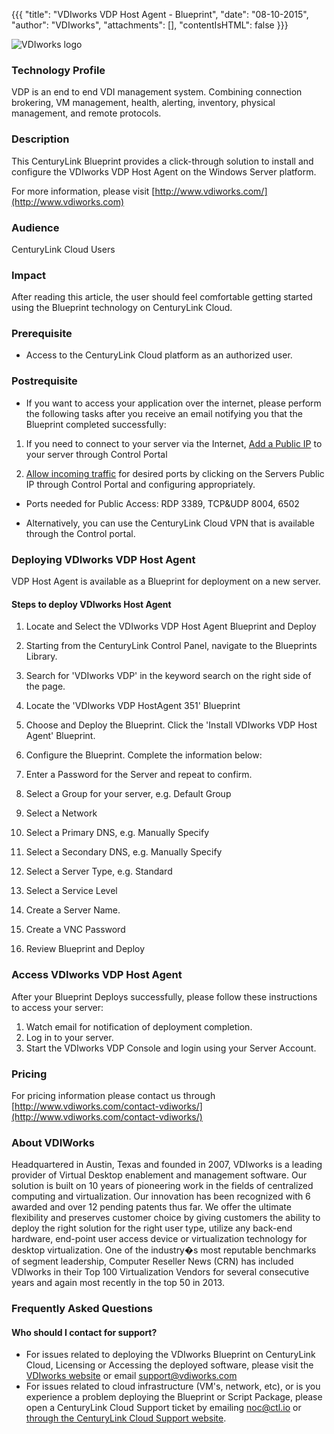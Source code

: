{{{
  "title": "VDIworks VDP Host Agent - Blueprint",
  "date": "08-10-2015",
  "author": "VDIworks",
  "attachments": [],
  "contentIsHTML": false
}}}

![VDIworks logo](http://66.7.195.144/wp-content/uploads/2014/10/VDIworkls_color_logo_smallerl.png)

### Technology Profile
VDP is an end to end VDI management system. Combining connection brokering, VM management, health, alerting, inventory, physical management, and remote protocols.


### Description
This CenturyLink Blueprint provides a click-through solution to install and configure the VDIworks VDP Host Agent on the Windows Server platform.

For more information, please visit [http://www.vdiworks.com/](http://www.vdiworks.com)

### Audience
CenturyLink Cloud Users

### Impact
After reading this article, the user should feel comfortable getting started using the Blueprint technology on CenturyLink Cloud.

### Prerequisite
- Access to the CenturyLink Cloud platform as an authorized user.

### Postrequisite
- If you want to access your application over the internet, please perform the following tasks after you receive an email notifying you that the Blueprint completed successfully:

1. If you need to connect to your server via the Internet, [Add a Public IP](../../Network/how-to-add-public-ip-to-virtual-machine.md) to your server through Control Portal

2. [Allow incoming traffic](../../Network/how-to-add-public-ip-to-virtual-machine.md) for desired ports by clicking on the Servers Public IP through Control Portal and configuring appropriately.
  * Ports needed for Public Access: RDP 3389, TCP&UDP 8004, 6502

- Alternatively, you can use the CenturyLink Cloud VPN that is available through the Control portal.  

### Deploying VDIworks VDP Host Agent
VDP Host Agent is available as a Blueprint for deployment on a new server.

#### Steps to deploy VDIworks Host Agent
1. Locate and Select the VDIworks VDP Host Agent Blueprint and Deploy
  1. Starting from the CenturyLink Control Panel, navigate to the Blueprints Library.
  2. Search for 'VDIworks VDP' in the keyword search on the right side of the page.
  3. Locate the 'VDIworks VDP HostAgent 351' Blueprint

2. Choose and Deploy the Blueprint. Click the 'Install VDIworks VDP Host Agent' Blueprint.

3. Configure the Blueprint.  Complete the information below:

  1. Enter a Password for the Server and repeat to confirm.
  2. Select a Group for your server, e.g. Default Group
  3. Select a Network
  4. Select a Primary DNS, e.g. Manually Specify
  5. Select a Secondary DNS, e.g. Manually Specify
  6. Select a Server Type, e.g. Standard
  7. Select a Service Level
  8. Create a Server Name.
  9. Create a VNC Password

4. Review Blueprint and Deploy

### Access VDIworks VDP Host Agent
 After your Blueprint Deploys successfully, please follow these instructions to access your server:

  1. Watch email for notification of deployment completion.  
  2. Log in to your server.
  3. Start the VDIworks VDP Console and login using your Server Account.

### Pricing
For pricing information please contact us through [http://www.vdiworks.com/contact-vdiworks/](http://www.vdiworks.com/contact-vdiworks/)

### About VDIWorks
 Headquartered in Austin, Texas and founded in 2007, VDIworks is a leading provider of Virtual Desktop enablement and management software. Our solution is built on 10 years of pioneering work in the fields of centralized computing and virtualization. Our innovation has been recognized with 6 awarded and over 12 pending patents thus far. We offer the ultimate flexibility and preserves customer choice by giving customers the ability to deploy the right solution for the right user type, utilize any back-end hardware, end-point user access device or virtualization technology for desktop virtualization.
One of the industry�s most reputable benchmarks of segment leadership, Computer Reseller News (CRN) has included VDIworks in their Top 100 Virtualization Vendors for several consecutive years and again most recently in the top 50 in 2013.

### Frequently Asked Questions

#### Who should I contact for support?
* For issues related to deploying the VDIworks Blueprint on CenturyLink Cloud, Licensing or Accessing the deployed software, please visit the [VDIworks website](http://www.vdiworks.com/) or email [support@vdiworks.com](mailto:support@vdiworks.com)
* For issues related to cloud infrastructure (VM's, network, etc), or is you experience a problem deploying the Blueprint or Script Package, please open a CenturyLink Cloud Support ticket by emailing [noc@ctl.io](mailto:noc@ctl.io) or [through the CenturyLink Cloud Support website](https://t3n.zendesk.com/tickets/new).
